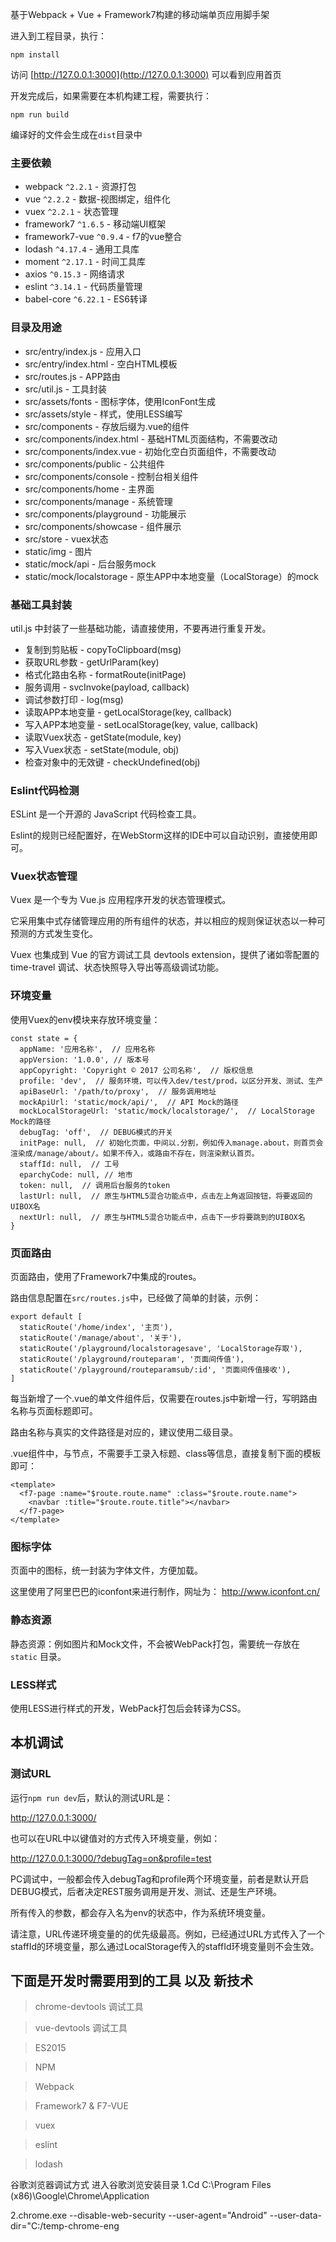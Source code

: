 

基于Webpack + Vue + Framework7构建的移动端单页应用脚手架



进入到工程目录，执行：
```
npm install
```



访问 [http://127.0.0.1:3000](http://127.0.0.1:3000) 可以看到应用首页


开发完成后，如果需要在本机构建工程，需要执行：
```
npm run build
```
编译好的文件会生成在`dist`目录中



###  主要依赖
- webpack `^2.2.1` - 资源打包
- vue `^2.2.2` - 数据-视图绑定，组件化
- vuex `^2.2.1` - 状态管理
- framework7 `^1.6.5`  - 移动端UI框架
- framework7-vue `^0.9.4`  - f7的vue整合
- lodash `^4.17.4`  - 通用工具库
- moment `^2.17.1`  - 时间工具库
- axios  `^0.15.3`  - 网络请求
- eslint `^3.14.1`  - 代码质量管理
- babel-core `^6.22.1` - ES6转译

### 目录及用途
- src/entry/index.js - 应用入口
- src/entry/index.html - 空白HTML模板
- src/routes.js - APP路由
- src/util.js - 工具封装
- src/assets/fonts - 图标字体，使用IconFont生成
- src/assets/style - 样式，使用LESS编写
- src/components - 存放后缀为.vue的组件
- src/components/index.html - 基础HTML页面结构，不需要改动
- src/components/index.vue - 初始化空白页面组件，不需要改动
- src/components/public - 公共组件
- src/components/console - 控制台相关组件
- src/components/home - 主界面
- src/components/manage - 系统管理
- src/components/playground - 功能展示
- src/components/showcase - 组件展示
- src/store - vuex状态
- static/img - 图片
- static/mock/api - 后台服务mock
- static/mock/localstorage - 原生APP中本地变量（LocalStorage）的mock


### 基础工具封装
util.js 中封装了一些基础功能，请直接使用，不要再进行重复开发。

- 复制到剪贴板 - copyToClipboard(msg) 
- 获取URL参数 - getUrlParam(key) 
- 格式化路由名称 - formatRoute(initPage) 
- 服务调用 - svcInvoke(payload, callback) 
- 调试参数打印 - log(msg) 
- 读取APP本地变量 - getLocalStorage(key, callback)
- 写入APP本地变量 - setLocalStorage(key, value, callback)
- 读取Vuex状态 - getState(module, key)
- 写入Vuex状态 - setState(module, obj)
- 检查对象中的无效键 - checkUndefined(obj)

### Eslint代码检测
ESLint 是一个开源的 JavaScript 代码检查工具。  

Eslint的规则已经配置好，在WebStorm这样的IDE中可以自动识别，直接使用即可。


### Vuex状态管理
Vuex 是一个专为 Vue.js 应用程序开发的状态管理模式。

它采用集中式存储管理应用的所有组件的状态，并以相应的规则保证状态以一种可预测的方式发生变化。

Vuex 也集成到 Vue 的官方调试工具 devtools extension，提供了诸如零配置的 time-travel 调试、状态快照导入导出等高级调试功能。

### 环境变量
使用Vuex的env模块来存放环境变量：
```
const state = {
  appName: '应用名称',  // 应用名称
  appVersion: '1.0.0', // 版本号
  appCopyright: 'Copyright © 2017 公司名称',  // 版权信息
  profile: 'dev',  // 服务环境，可以传入dev/test/prod，以区分开发、测试、生产
  apiBaseUrl: '/path/to/proxy',  // 服务调用地址
  mockApiUrl: 'static/mock/api/',  // API Mock的路径
  mockLocalStorageUrl: 'static/mock/localstorage/',  // LocalStorage Mock的路径
  debugTag: 'off',  // DEBUG模式的开关
  initPage: null,  // 初始化页面，中间以.分割，例如传入manage.about，则首页会渲染成/manage/about/。如果不传入，或路由不存在，则渲染默认首页。
  staffId: null,  // 工号
  eparchyCode: null, // 地市
  token: null,  // 调用后台服务的token
  lastUrl: null,  // 原生与HTML5混合功能点中，点击左上角返回按钮，将要返回的UIBOX名
  nextUrl: null,  // 原生与HTML5混合功能点中，点击下一步将要跳到的UIBOX名
}
```
### 页面路由
页面路由，使用了Framework7中集成的routes。  

路由信息配置在`src/routes.js`中，已经做了简单的封装，示例：
```
export default [
  staticRoute('/home/index', '主页'),
  staticRoute('/manage/about', '关于'),
  staticRoute('/playground/localstoragesave', 'LocalStorage存取'),
  staticRoute('/playground/routeparam', '页面间传值'),
  staticRoute('/playground/routeparamsub/:id', '页面间传值接收'),
]
```

每当新增了一个.vue的单文件组件后，仅需要在routes.js中新增一行，写明路由名称与页面标题即可。

路由名称与真实的文件路径是对应的，建议使用二级目录。  

.vue组件中，<f7-page>与<navbar>节点，不需要手工录入标题、class等信息，直接复制下面的模板即可：
```
<template>
  <f7-page :name="$route.route.name" :class="$route.route.name">
    <navbar :title="$route.route.title"></navbar>
  </f7-page>
</template>
```

### 图标字体
页面中的图标，统一封装为字体文件，方便加载。

这里使用了阿里巴巴的iconfont来进行制作，网址为： http://www.iconfont.cn/

### 静态资源
静态资源：例如图片和Mock文件，不会被WebPack打包，需要统一存放在 `static` 目录。


### LESS样式
使用LESS进行样式的开发，WebPack打包后会转译为CSS。  




## 本机调试
### 测试URL
运行`npm run dev`后，默认的测试URL是：  

http://127.0.0.1:3000/

也可以在URL中以键值对的方式传入环境变量，例如：

http://127.0.0.1:3000/?debugTag=on&profile=test

PC调试中，一般都会传入debugTag和profile两个环境变量，前者是默认开启DEBUG模式，后者决定REST服务调用是开发、测试、还是生产环境。

所有传入的参数，都会存入名为env的状态中，作为系统环境变量。  

请注意，URL传递环境变量的的优先级最高。例如，已经通过URL方式传入了一个staffId的环境变量，那么通过LocalStorage传入的staffId环境变量则不会生效。

## 下面是开发时需要用到的工具 以及 新技术
> chrome-devtools 调试工具

> vue-devtools 调试工具

> ES2015

> NPM

> Webpack

> Framework7 & F7-VUE

> vuex

> eslint

> lodash

谷歌浏览器调试方式 
进入谷歌浏览安装目录
1.Cd C:\Program Files (x86)\Google\Chrome\Application

2.chrome.exe --disable-web-security --user-agent="Android" --user-data-dir="C:/temp-chrome-eng

